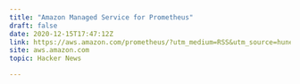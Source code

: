 ```yaml
---
title: "Amazon Managed Service for Prometheus"
draft: false
date: 2020-12-15T17:47:12Z
link: https://aws.amazon.com/prometheus/?utm_medium=RSS&utm_source=hune
site: aws.amazon.com
topic: Hacker News  

---
```

